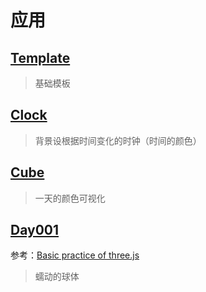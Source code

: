 # 应用

## [Template](./template/src/main.ts)

> 基础模板

## [Clock](./clock/src/main.ts)

> 背景设根据时间变化的时钟（时间的颜色）

## [Cube](./cube/src/main.ts)

> 一天的颜色可视化

## [Day001](./day001/src/main.ts)

参考：[Basic practice of three.js](https://codepen.io/tksiiii/pen/jwdvGG)

> 蠕动的球体
